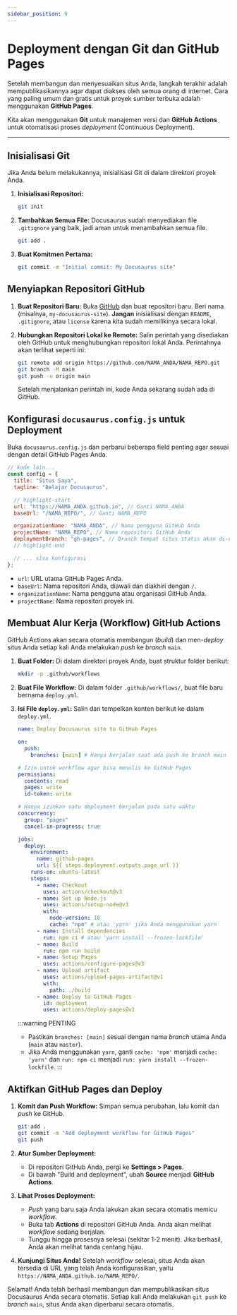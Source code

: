 ```yaml
---
sidebar_position: 9
---
```


# Deployment dengan Git dan GitHub Pages

Setelah membangun dan menyesuaikan situs Anda, langkah terakhir adalah mempublikasikannya agar dapat diakses oleh semua orang di internet. Cara yang paling umum dan gratis untuk proyek sumber terbuka adalah menggunakan **GitHub Pages**.

Kita akan menggunakan **Git** untuk manajemen versi dan **GitHub Actions** untuk otomatisasi proses _deployment_ (Continuous Deployment).

---

## Inisialisasi Git

Jika Anda belum melakukannya, inisialisasi Git di dalam direktori proyek Anda.

1.  **Inisialisasi Repositori:**

    ```bash
    git init
    ```

2.  **Tambahkan Semua File:** Docusaurus sudah menyediakan file `.gitignore` yang baik, jadi aman untuk menambahkan semua file.

    ```bash
    git add .
    ```

3.  **Buat Komitmen Pertama:**
    ```bash
    git commit -m "Initial commit: My Docusaurus site"
    ```

## Menyiapkan Repositori GitHub

1.  **Buat Repositori Baru:** Buka [GitHub](https://github.com) dan buat repositori baru. Beri nama (misalnya, `my-docusaurus-site`). **Jangan** inisialisasi dengan `README`, `.gitignore`, atau `license` karena kita sudah memilikinya secara lokal.

2.  **Hubungkan Repositori Lokal ke Remote:** Salin perintah yang disediakan oleh GitHub untuk menghubungkan repositori lokal Anda. Perintahnya akan terlihat seperti ini:

    ```bash
    git remote add origin https://github.com/NAMA_ANDA/NAMA_REPO.git
    git branch -M main
    git push -u origin main
    ```

    Setelah menjalankan perintah ini, kode Anda sekarang sudah ada di GitHub.

## Konfigurasi `docusaurus.config.js` untuk Deployment

Buka `docusaurus.config.js` dan perbarui beberapa field penting agar sesuai dengan detail GitHub Pages Anda.

```javascript title="docusaurus.config.js"
// kode lain...
const config = {
  title: "Situs Saya",
  tagline: "Belajar Docusaurus",

  // highlight-start
  url: "https://NAMA_ANDA.github.io", // Ganti NAMA_ANDA
  baseUrl: "/NAMA_REPO/", // Ganti NAMA_REPO

  organizationName: "NAMA_ANDA", // Nama pengguna GitHub Anda
  projectName: "NAMA_REPO", // Nama repositori GitHub Anda
  deploymentBranch: "gh-pages", // Branch tempat situs statis akan di-deploy
  // highlight-end

  // ... sisa konfigurasi
};
```

- `url`: URL utama GitHub Pages Anda.
- `baseUrl`: Nama repositori Anda, diawali dan diakhiri dengan `/`.
- `organizationName`: Nama pengguna atau organisasi GitHub Anda.
- `projectName`: Nama repositori proyek ini.

## Membuat Alur Kerja (Workflow) GitHub Actions

GitHub Actions akan secara otomatis membangun (_build_) dan men-_deploy_ situs Anda setiap kali Anda melakukan _push_ ke _branch_ `main`.

1.  **Buat Folder:** Di dalam direktori proyek Anda, buat struktur folder berikut:

    ```bash
    mkdir -p .github/workflows
    ```

2.  **Buat File Workflow:** Di dalam folder `.github/workflows/`, buat file baru bernama `deploy.yml`.

3.  **Isi File `deploy.yml`:** Salin dan tempelkan konten berikut ke dalam `deploy.yml`.

    ```yaml title=".github/workflows/deploy.yml"
    name: Deploy Docusaurus site to GitHub Pages

    on:
      push:
        branches: [main] # Hanya berjalan saat ada push ke branch main

    # Izin untuk workflow agar bisa menulis ke GitHub Pages
    permissions:
      contents: read
      pages: write
      id-token: write

    # Hanya izinkan satu deployment berjalan pada satu waktu
    concurrency:
      group: "pages"
      cancel-in-progress: true

    jobs:
      deploy:
        environment:
          name: github-pages
          url: ${{ steps.deployment.outputs.page_url }}
        runs-on: ubuntu-latest
        steps:
          - name: Checkout
            uses: actions/checkout@v3
          - name: Set up Node.js
            uses: actions/setup-node@v3
            with:
              node-version: 18
              cache: "npm" # atau 'yarn' jika Anda menggunakan yarn
          - name: Install dependencies
            run: npm ci # atau 'yarn install --frozen-lockfile'
          - name: Build
            run: npm run build
          - name: Setup Pages
            uses: actions/configure-pages@v3
          - name: Upload artifact
            uses: actions/upload-pages-artifact@v1
            with:
              path: ./build
          - name: Deploy to GitHub Pages
            id: deployment
            uses: actions/deploy-pages@v1
    ```

    :::warning PENTING

    - Pastikan `branches: [main]` sesuai dengan nama _branch_ utama Anda (`main` atau `master`).
    - Jika Anda menggunakan `yarn`, ganti `cache: 'npm'` menjadi `cache: 'yarn'` dan `run: npm ci` menjadi `run: yarn install --frozen-lockfile`.
      :::

## Aktifkan GitHub Pages dan Deploy

1.  **Komit dan Push Workflow:** Simpan semua perubahan, lalu komit dan _push_ ke GitHub.

    ```bash
    git add .
    git commit -m "Add deployment workflow for GitHub Pages"
    git push
    ```

2.  **Atur Sumber Deployment:**

    - Di repositori GitHub Anda, pergi ke **Settings > Pages**.
    - Di bawah "Build and deployment", ubah **Source** menjadi **GitHub Actions**.

3.  **Lihat Proses Deployment:**

    - _Push_ yang baru saja Anda lakukan akan secara otomatis memicu _workflow_.
    - Buka tab **Actions** di repositori GitHub Anda. Anda akan melihat _workflow_ sedang berjalan.
    - Tunggu hingga prosesnya selesai (sekitar 1-2 menit). Jika berhasil, Anda akan melihat tanda centang hijau.

4.  **Kunjungi Situs Anda!**
    Setelah _workflow_ selesai, situs Anda akan tersedia di URL yang telah Anda konfigurasikan, yaitu `https://NAMA_ANDA.github.io/NAMA_REPO/`.

Selamat! Anda telah berhasil membangun dan mempublikasikan situs Docusaurus Anda secara otomatis. Setiap kali Anda melakukan `git push` ke _branch_ `main`, situs Anda akan diperbarui secara otomatis.
